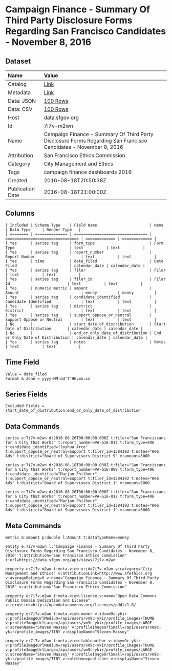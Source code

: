 # Campaign Finance - Summary Of Third Party Disclosure Forms Regarding San Francisco Candidates - November 8, 2016

## Dataset

| Name | Value |
| :--- | :---- |
| Catalog | [Link](https://catalog.data.gov/dataset/campaign-finance-summary-of-third-party-disclosure-forms-regarding-san-francisco-candidat-) |
| Metadata | [Link](https://data.sfgov.org/api/views/7i7v-m2wn) |
| Data: JSON | [100 Rows](https://data.sfgov.org/api/views/7i7v-m2wn/rows.json?max_rows=100) |
| Data: CSV | [100 Rows](https://data.sfgov.org/api/views/7i7v-m2wn/rows.csv?max_rows=100) |
| Host | data.sfgov.org |
| Id | 7i7v-m2wn |
| Name | Campaign Finance - Summary Of Third Party Disclosure Forms Regarding San Francisco Candidates - November 8, 2016 |
| Attribution | San Francisco Ethics Commission |
| Category | City Management and Ethics |
| Tags | campaign finance dashboards 2016 |
| Created | 2016-08-18T20:50:38Z |
| Publication Date | 2016-08-18T21:00:00Z |

## Columns

```ls
| Included | Schema Type    | Field Name                       | Name                             | Data Type     | Render Type   |
| ======== | ============== | ================================ | ================================ | ============= | ============= |
| Yes      | series tag     | form_type                        | Form Type                        | text          | text          |
| Yes      | series tag     | report_number                    | Report Number                    | text          | text          |
| Yes      | time           | date_filed                       | Date Filed                       | calendar_date | calendar_date |
| Yes      | series tag     | filer                            | Filer                            | text          | text          |
| Yes      | series tag     | filer_id                         | Filer Id                         | text          | text          |
| Yes      | numeric metric | amount                           | Amount                           | money         | money         |
| Yes      | series tag     | candidate_identified             | Candidate Identified             | text          | text          |
| Yes      | series tag     | district                         | District                         | text          | text          |
| Yes      | series tag     | support_oppose_or_neutral        | Support Oppose or Neutral        | text          | text          |
| No       |                | start_date_of_distribution       | Start Date of Distribution       | calendar_date | calendar_date |
| No       |                | end_or_only_date_of_distribution | End or Only Date of Distribution | calendar_date | calendar_date |
| Yes      | series tag     | notes                            | Notes                            | text          | text          |
```

## Time Field

```ls
Value = date_filed
Format & Zone = yyyy-MM-dd'T'HH:mm:ss
```

## Series Fields

```ls
Excluded Fields = start_date_of_distribution,end_or_only_date_of_distribution
```

## Data Commands

```ls
series e:7i7v-m2wn d:2016-08-26T00:00:00.000Z t:filer="San Franciscans for a City that Works" t:report_number=VA-G16-013 t:form_type=496 t:candidate_identified="Joshua Arce" t:support_oppose_or_neutral=Support t:filer_id=1384192 t:notes="Web Ads" t:district="Board of Supervisors District 9" m:amount=5000

series e:7i7v-m2wn d:2016-08-18T00:00:00.000Z t:filer="San Franciscans for a City that Works" t:report_number=VA-G16-008 t:form_type=496 t:candidate_identified="Marjan Philhour" t:support_oppose_or_neutral=Support t:filer_id=1384192 t:notes="Web Ads" t:district="Board of Supervisors District 1" m:amount=5000

series e:7i7v-m2wn d:2016-08-26T00:00:00.000Z t:filer="San Franciscans for a City that Works" t:report_number=VA-G16-012 t:form_type=496 t:candidate_identified="Marjan Philhour" t:support_oppose_or_neutral=Support t:filer_id=1384192 t:notes="Web Ads" t:district="Board of Supervisors District 1" m:amount=5000
```

## Meta Commands

```ls
metric m:amount p:double l:Amount t:dataTypeName=money

entity e:7i7v-m2wn l:"Campaign Finance - Summary Of Third Party Disclosure Forms Regarding San Francisco Candidates - November 8, 2016" t:attribution="San Francisco Ethics Commission" t:url=https://data.sfgov.org/api/views/7i7v-m2wn

property e:7i7v-m2wn t:meta.view v:id=7i7v-m2wn v:category="City Management and Ethics" v:attributionLink=http://www.sfethics.org v:averageRating=0 v:name="Campaign Finance - Summary Of Third Party Disclosure Forms Regarding San Francisco Candidates - November 8, 2016" v:attribution="San Francisco Ethics Commission"

property e:7i7v-m2wn t:meta.view.license v:name="Open Data Commons Public Domain Dedication and License" v:termsLink=http://opendatacommons.org/licenses/pddl/1.0/

property e:7i7v-m2wn t:meta.view.owner v:id=vm9c-ykir v:profileImageUrlMedium=/api/users/vm9c-ykir/profile_images/THUMB v:profileImageUrlLarge=/api/users/vm9c-ykir/profile_images/LARGE v:screenName="Steven Massey" v:profileImageUrlSmall=/api/users/vm9c-ykir/profile_images/TINY v:displayName="Steven Massey"

property e:7i7v-m2wn t:meta.view.tableauthor v:id=vm9c-ykir v:profileImageUrlMedium=/api/users/vm9c-ykir/profile_images/THUMB v:profileImageUrlLarge=/api/users/vm9c-ykir/profile_images/LARGE v:screenName="Steven Massey" v:profileImageUrlSmall=/api/users/vm9c-ykir/profile_images/TINY v:roleName=publisher v:displayName="Steven Massey"
```
